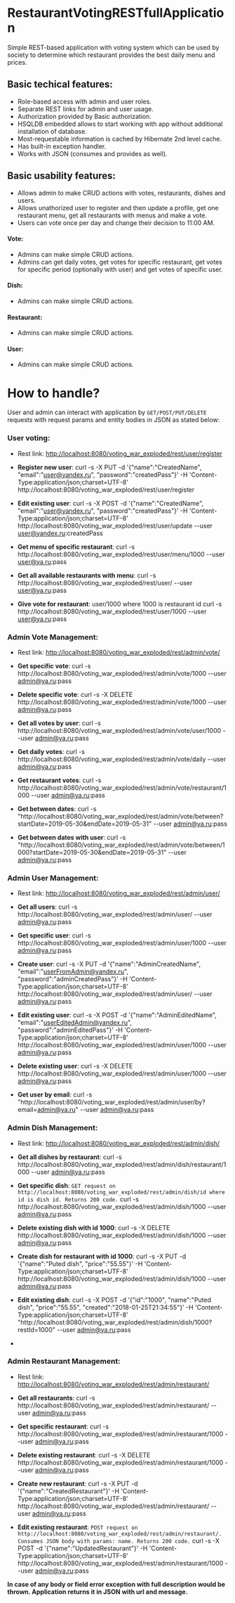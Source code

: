 


# RestaurantVotingRESTfullApplication

Simple REST-based application with voting system which can be used by society to determine which restaurant provides the best daily menu and prices.


## Basic techical features: 

* Role-based access with admin and user roles.
* Separate REST links for admin and user usage.
* Authorization provided by Basic authorization.
* HSQLDB embedded allows to start working with app without additional installation of database.
* Most-requestable information is cached by Hibernate 2nd level cache.
* Has built-in exception handler.
* Works with JSON (consumes and provides as well).


## Basic usability features:
* Allows admin to make CRUD actions with votes, restaurants, dishes and users.
* Allows unathorized user to register and then update a profile, get one restaurant menu, get all restaurants with menus and make a vote.
* Users can vote once per day and change their decision to 11:00 AM.


#### Vote:
* Admins can make simple CRUD actions.
* Admins can get daily votes, get votes for specific restaurant, get votes for specific period (optionally with user) and get votes of specific user.
#### Dish:
* Admins can make simple CRUD actions.
#### Restaurant:
* Admins can make simple CRUD actions.
#### User:
* Admins can make simple CRUD actions.

# How to handle? 
User and admin can interact with application by `GET/POST/PUT/DELETE` requests with request params and entity bodies in JSON as stated below:

### User voting:

* Rest link: [http://localhost:8080/voting_war_exploded/rest/user/register](http://localhost:8080/voting_war_exploded/rest/user/register)
* **Register new user**: 
curl -s -X PUT -d '{"name":"CreatedName", "email":"user@yandex.ru", "password":"createdPass"}' -H 'Content-Type:application/json;charset=UTF-8' http://localhost:8080/voting_war_exploded/rest/user/register

* **Edit existing user**: 
curl -s -X POST -d '{"name":"CreatedName", "email":"user@yandex.ru", "password":"createdPass"}' -H 'Content-Type:application/json;charset=UTF-8' http://localhost:8080/voting_war_exploded/rest/user/update --user user@yandex.ru:createdPass

* **Get menu of specific restaurant**: 
curl -s http://localhost:8080/voting_war_exploded/rest/user/menu/1000 --user user@ya.ru:pass


* **Get all available restaurants with menu**: 
curl -s http://localhost:8080/voting_war_exploded/rest/user/ --user user@ya.ru:pass

* **Give vote for restaurant**: user/1000 where 1000 is restaurant id
curl -s http://localhost:8080/voting_war_exploded/rest/user/1000 --user user@ya.ru:pass

### Admin Vote Management:
* Rest link: [http://localhost:8080/voting_war_exploded/rest/admin/vote/](http://localhost:8080/voting_war_exploded/rest/admin/vote/)
* **Get specific vote**: 
curl -s http://localhost:8080/voting_war_exploded/rest/admin/vote/1000 --user admin@ya.ru:pass

* **Delete specific vote**: 
curl -s -X DELETE http://localhost:8080/voting_war_exploded/rest/admin/vote/1000 --user admin@ya.ru:pass

* **Get all votes by user**: 
curl -s http://localhost:8080/voting_war_exploded/rest/admin/vote/user/1000 --user admin@ya.ru:pass

* **Get daily votes**: 
curl -s http://localhost:8080/voting_war_exploded/rest/admin/vote/daily --user admin@ya.ru:pass

* **Get restaurant votes**: 
curl -s http://localhost:8080/voting_war_exploded/rest/admin/vote/restaurant/1000 --user admin@ya.ru:pass

* **Get between dates**: 
curl -s "http://localhost:8080/voting_war_exploded/rest/admin/vote/between?startDate=2019-05-30&endDate=2019-05-31" --user admin@ya.ru:pass

* **Get between dates with user**: 
curl -s "http://localhost:8080/voting_war_exploded/rest/admin/vote/between/1000?startDate=2019-05-30&endDate=2019-05-31" --user admin@ya.ru:pass


### Admin User Management:
* Rest link: [http://localhost:8080/voting_war_exploded/rest/admin/user/](http://localhost:8080/voting_war_exploded/rest/admin/user/)
* **Get all users**: 
curl -s http://localhost:8080/voting_war_exploded/rest/admin/user/ --user admin@ya.ru:pass

* **Get specific user**: 
curl -s http://localhost:8080/voting_war_exploded/rest/admin/user/1000 --user admin@ya.ru:pass

* **Create user**:
curl -s -X PUT -d '{"name":"AdminCreatedName", "email":"userFromAdmin@yandex.ru", "password":"adminCreatedPass"}' -H 'Content-Type:application/json;charset=UTF-8' http://localhost:8080/voting_war_exploded/rest/admin/user/ --user admin@ya.ru:pass

* **Edit existing user**: 
curl -s -X POST -d '{"name":"AdminEditedName", "email":"userEditedAdmin@yandex.ru", "password":"adminEditedPass"}' -H 'Content-Type:application/json;charset=UTF-8' http://localhost:8080/voting_war_exploded/rest/admin/user/1000 --user admin@ya.ru:pass

* **Delete existing user**: 
curl -s -X DELETE http://localhost:8080/voting_war_exploded/rest/admin/user/1000 --user admin@ya.ru:pass

* **Get user by email**: 
curl -s "http://localhost:8080/voting_war_exploded/rest/admin/user/by?email=admin@ya.ru" --user admin@ya.ru:pass

### Admin Dish Management:
* Rest link: [http://localhost:8080/voting_war_exploded/rest/admin/dish/](http://localhost:8080/voting_war_exploded/rest/admin/dish/)
* **Get all dishes by restaurant**: 
curl -s http://localhost:8080/voting_war_exploded/rest/admin/dish/restaurant/1000 --user admin@ya.ru:pass

* **Get specific dish**: `GET request on http://localhost:8080/voting_war_exploded/rest/admin/dish/id where id is dish id. Returns 200 code.`
curl -s http://localhost:8080/voting_war_exploded/rest/admin/dish/1000 --user admin@ya.ru:pass

* **Delete existing dish with id 1000**:
curl -s -X DELETE http://localhost:8080/voting_war_exploded/rest/admin/dish/1000 --user admin@ya.ru:pass

* **Create dish for restaurant with id 1000**:
 curl -s -X PUT -d '{"name":"Puted dish", "price":"55.55"}' -H 'Content-Type:application/json;charset=UTF-8' http://localhost:8080/voting_war_exploded/rest/admin/dish/1000 --user admin@ya.ru:pass

* **Edit existing dish**: 
curl -s -X POST -d '{"id":"1000", "name":"Puted dish", "price":"55.55", "created":"2018-01-25T21:34:55"}' -H 'Content-Type:application/json;charset=UTF-8' "http://localhost:8080/voting_war_exploded/rest/admin/dish/1000?restId=1000" --user admin@ya.ru:pass


* 
### Admin Restaurant Management:
* Rest link: [http://localhost:8080/voting_war_exploded/rest/admin/restaurant/](http://localhost:8080/voting_war_exploded/rest/admin/restaurant/)
* **Get all restaurants**: 
curl -s http://localhost:8080/voting_war_exploded/rest/admin/restaurant/ --user admin@ya.ru:pass

* **Get specific restaurant**: 
curl -s http://localhost:8080/voting_war_exploded/rest/admin/restaurant/1000 --user admin@ya.ru:pass

* **Delete existing restaurant**:
curl -s -X DELETE http://localhost:8080/voting_war_exploded/rest/admin/restaurant/1000 --user admin@ya.ru:pass

* **Create new restaurant**:
curl -s -X PUT -d '{"name":"CreatedRestaurant"}' -H 'Content-Type:application/json;charset=UTF-8' http://localhost:8080/voting_war_exploded/rest/admin/restaurant/ --user admin@ya.ru:pass

* **Edit existing restaurant**: `POST request on http://localhost:8080/voting_war_exploded/rest/admin/restaurant/. Consumes JSON body with params: name. Returns 200 code.`
curl -s -X POST -d '{"name":"UpdatedRestaurant"}' -H 'Content-Type:application/json;charset=UTF-8' http://localhost:8080/voting_war_exploded/rest/admin/restaurant/1000 --user admin@ya.ru:pass

**In case of any body or field error exception with full description would be thrown. Application returns it in JSON with url and message.**



